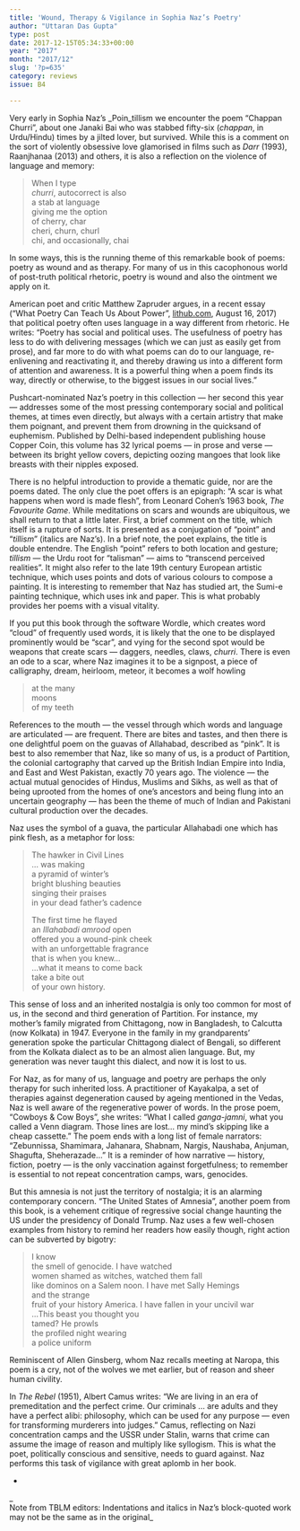 ```yaml
---
title: 'Wound, Therapy & Vigilance in Sophia Naz’s Poetry'
author: "Uttaran Das Gupta"
type: post
date: 2017-12-15T05:34:33+00:00
year: "2017"
month: "2017/12"
slug: '?p=635'
category: reviews
issue: B4

---
```

Very early in Sophia Naz’s _Poin_tillism we encounter the poem “Chappan Churri”, about one Janaki Bai who was stabbed fifty-six (_chappan_, in Urdu/Hindu) times by a jilted lover, but survived. While this is a comment on the sort of violently obsessive love glamorised in films such as _Darr_ (1993), Raanjhanaa (2013) and others, it is also a reflection on the violence of language and memory:

> When I type  
> _churri_, autocorrect is also  
> a stab at language  
> giving me the option  
> of cherry, char  
> cheri, churn, churl  
> chi, and occasionally, chai

In some ways, this is the running theme of this remarkable book of poems: poetry as wound and as therapy. For many of us in this cacophonous world of post-truth political rhetoric, poetry is wound and also the ointment we apply on it.

American poet and critic Matthew Zapruder argues, in a recent essay (“What Poetry Can Teach Us About Power”, [lithub.com][1], August 16, 2017) that political poetry often uses language in a way different from rhetoric. He writes: “Poetry has social and political uses. The usefulness of poetry has less to do with delivering messages (which we can just as easily get from prose), and far more to do with what poems can do to our language, re-enlivening and reactivating it, and thereby drawing us into a different form of attention and awareness. It is a powerful thing when a poem finds its way, directly or otherwise, to the biggest issues in our social lives.”

Pushcart-nominated Naz’s poetry in this collection — her second this year — addresses some of the most pressing contemporary social and political themes, at times even directly, but always with a certain artistry that make them poignant, and prevent them from drowning in the quicksand of euphemism. Published by Delhi-based independent publishing house Copper Coin, this volume has 32 lyrical poems — in prose and verse — between its bright yellow covers, depicting oozing mangoes that look like breasts with their nipples exposed.

There is no helpful introduction to provide a thematic guide, nor are the poems dated. The only clue the poet offers is an epigraph: “A scar is what happens when word is made flesh”, from Leonard Cohen’s 1963 book, _The Favourite Game_. While meditations on scars and wounds are ubiquitous, we shall return to that a little later. First, a brief comment on the title, which itself is a rupture of sorts. It is presented as a conjugation of “point” and “_tillism_” (italics are Naz’s). In a brief note, the poet explains, the title is double entendre. The English “point” refers to both location and gesture; _tillism_ — the Urdu root for “talisman” — aims to “transcend perceived realities”. It might also refer to the late 19th century European artistic technique, which uses points and dots of various colours to compose a painting. It is interesting to remember that Naz has studied art, the Sumi-e painting technique, which uses ink and paper. This is what probably provides her poems with a visual vitality.

If you put this book through the software Wordle, which creates word “cloud” of frequently used words, it is likely that the one to be displayed prominently would be “scar”, and vying for the second spot would be weapons that create scars — daggers, needles, claws, _churri_. There is even an ode to a scar, where Naz imagines it to be a signpost, a piece of calligraphy, dream, heirloom, meteor, it becomes a wolf howling

> at the many  
> moons  
> of my teeth

References to the mouth — the vessel through which words and language are articulated — are frequent. There are bites and tastes, and then there is one delightful poem on the guavas of Allahabad, described as “pink”. It is best to also remember that Naz, like so many of us, is a product of Partition, the colonial cartography that carved up the British Indian Empire into India, and East and West Pakistan, exactly 70 years ago. The violence — the actual mutual genocides of Hindus, Muslims and Sikhs, as well as that of being uprooted from the homes of one’s ancestors and being flung into an uncertain geography — has been the theme of much of Indian and Pakistani cultural production over the decades.

Naz uses the symbol of a guava, the particular Allahabadi one which has pink flesh, as a metaphor for loss:

> The hawker in Civil Lines  
> &#8230; was making  
> a pyramid of winter’s  
> bright blushing beauties  
> singing their praises  
> in your dead father’s cadence
> 
> The first time he flayed  
> an _Illahabadi amrood_ open  
> offered you a wound-pink cheek  
> with an unforgettable fragrance  
> that is when you knew&#8230;  
> &#8230;what it means to come back  
> take a bite out  
> of your own history.

This sense of loss and an inherited nostalgia is only too common for most of us, in the second and third generation of Partition. For instance, my mother’s family migrated from Chittagong, now in Bangladesh, to Calcutta (now Kolkata) in 1947. Everyone in the family in my grandparents’ generation spoke the particular Chittagong dialect of Bengali, so different from the Kolkata dialect as to be an almost alien language. But, my generation was never taught this dialect, and now it is lost to us.

For Naz, as for many of us, language and poetry are perhaps the only therapy for such inherited loss. A practitioner of Kayakalpa, a set of therapies against degeneration caused by ageing mentioned in the Vedas, Naz is well aware of the regenerative power of words. In the prose poem, “Cowboys & Cow Boys”, she writes: “What I called _ganga-jamni_, what you called a Venn diagram. Those lines are lost&#8230; my mind’s skipping like a cheap cassette.” The poem ends with a long list of female narrators: “Zebunnissa, Shamimara, Jahanara, Shabnam, Nargis, Naushaba, Anjuman, Shagufta, Sheherazade&#8230;” It is a reminder of how narrative — history, fiction, poetry — is the only vaccination against forgetfulness; to remember is essential to not repeat concentration camps, wars, genocides.

But this amnesia is not just the territory of nostalgia; it is an alarming contemporary concern. “The United States of Amnesia”, another poem from this book, is a vehement critique of regressive social change haunting the US under the presidency of Donald Trump. Naz uses a few well-chosen examples from history to remind her readers how easily though, right action can be subverted by bigotry:

> I know  
> the smell of genocide. I have watched  
> women shamed as witches, watched them fall  
> like dominos on a Salem noon. I have met Sally Hemings  
> and the strange  
> fruit of your history America. I have fallen in your uncivil war  
> &#8230;This beast you thought you  
> tamed? He prowls  
> the profiled night wearing  
> a police uniform

Reminiscent of Allen Ginsberg, whom Naz recalls meeting at Naropa, this poem is a cry, not of the wolves we met earlier, but of reason and sheer human civility.

In _The Rebel_ (1951), Albert Camus writes: “We are living in an era of premeditation and the perfect crime. Our criminals &#8230; are adults and they have a perfect alibi: philosophy, which can be used for any purpose — even for transforming murderers into judges.” Camus, reflecting on Nazi concentration camps and the USSR under Stalin, warns that crime can assume the image of reason and multiply like syllogism. This is what the poet, politically conscious and sensitive, needs to guard against. Naz performs this task of vigilance with great aplomb in her book. 

*  
_  
Note from TBLM editors: Indentations and italics in Naz&#8217;s block-quoted work may not be the same as in the original_

 [1]: http://lithub.com/what-poetry-can-teach-us-about-power/
